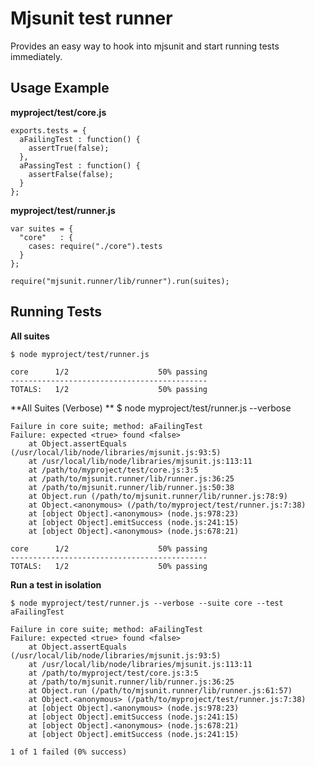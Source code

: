 Mjsunit test runner
===================

Provides an easy way to hook into mjsunit and start running tests immediately.


Usage Example
-------------
**myproject/test/core.js**

    exports.tests = {
      aFailingTest : function() {
        assertTrue(false);
      },
      aPassingTest : function() {
        assertFalse(false);
      }
    };


**myproject/test/runner.js**


    var suites = {
      "core"   : { 
        cases: require("./core").tests
      }
    };

    require("mjsunit.runner/lib/runner").run(suites);

Running Tests
-------------

**All suites**

    $ node myproject/test/runner.js

    core      1/2                    50% passing
    --------------------------------------------
    TOTALS:   1/2                    50% passing

**All Suites (Verbose) **
    $ node myproject/test/runner.js --verbose
    
    Failure in core suite; method: aFailingTest
    Failure: expected <true> found <false>
        at Object.assertEquals (/usr/local/lib/node/libraries/mjsunit.js:93:5)
        at /usr/local/lib/node/libraries/mjsunit.js:113:11
        at /path/to/myproject/test/core.js:3:5
        at /path/to/mjsunit.runner/lib/runner.js:36:25
        at /path/to/mjsunit.runner/lib/runner.js:50:38
        at Object.run (/path/to/mjsunit.runner/lib/runner.js:78:9)
        at Object.<anonymous> (/path/to/myproject/test/runner.js:7:38)
        at [object Object].<anonymous> (node.js:978:23)
        at [object Object].emitSuccess (node.js:241:15)
        at [object Object].<anonymous> (node.js:678:21)

    core      1/2                    50% passing
    --------------------------------------------
    TOTALS:   1/2                    50% passing

**Run a test in isolation**

    $ node myproject/test/runner.js --verbose --suite core --test aFailingTest
    
    Failure in core suite; method: aFailingTest
    Failure: expected <true> found <false>
        at Object.assertEquals (/usr/local/lib/node/libraries/mjsunit.js:93:5)
        at /usr/local/lib/node/libraries/mjsunit.js:113:11
        at /path/to/myproject/test/core.js:3:5
        at /path/to/mjsunit.runner/lib/runner.js:36:25
        at Object.run (/path/to/mjsunit.runner/lib/runner.js:61:57)
        at Object.<anonymous> (/path/to/myproject/test/runner.js:7:38)
        at [object Object].<anonymous> (node.js:978:23)
        at [object Object].emitSuccess (node.js:241:15)
        at [object Object].<anonymous> (node.js:678:21)
        at [object Object].emitSuccess (node.js:241:15)
     
    1 of 1 failed (0% success)
    

